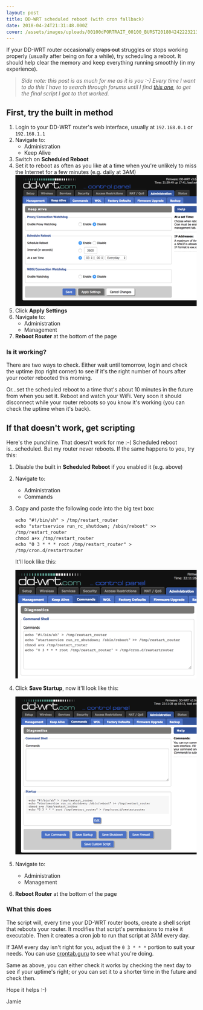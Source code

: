 ```yaml
---
layout: post
title: DD-WRT scheduled reboot (with cron fallback)
date: 2018-04-24T21:31:48.000Z
cover: /assets/images/uploads/00100dPORTRAIT_00100_BURST20180424222321310_COVER.jpg
---
```

If your DD-WRT router occasionally ~~craps out~~ struggles or stops working properly (usually after being on for a while), try scheduling a reboot. It should help clear the memory and keep everything running smoothly (in my experience).

> *Side note: this post is as much for me as it is you :-) Every time I want to do this I have to search through forums until I find [this one](https://www.dd-wrt.com/forum/viewtopic.php?t=301441&view=next&sid=565f217e9e26e6714000ab35e97b0418), to get the final script I got to that worked.*

## First, try the built in method

1. Login to your DD-WRT router's web interface, usually at `192.168.0.1` or `192.168.1.1`
2. Navigate to:
    - Administration
    - Keep Alive
3. Switch on **Scheduled Reboot**
4. Set it to reboot as often as you like at a time when you're unlikely to miss the Internet for a few minutes (e.g. daily at 3AM)
    ![Screen-Shot-2018-04-24-at-21.39.41](/assets/images/uploads/Screen-Shot-2018-04-24-at-21.39.41.png)
5. Click **Apply Settings**
6. Navigate to:
    - Administration
    - Management
7. **Reboot Router** at the bottom of the page

### Is it working?

There are two ways to check. Either wait until tomorrow, login and check the uptime (top right corner) to see if it's the right number of hours after your rooter rebooted this morning.

Or...set the scheduled reboot to a time that's about 10 minutes in the future from when you set it. Reboot and watch your WiFi. Very soon it should disconnect while your router reboots so you know it's working (you can check the uptime when it's back).

## If that doesn't work, get scripting

Here's the punchline. That doesn't work for me :-( Scheduled reboot is...scheduled. But my router never reboots. If the same happens to you, try this:

1. Disable the built in **Scheduled Reboot** if you enabled it (e.g. above)
2. Navigate to:
    - Administration
    - Commands
3. Copy and paste the following code into the big text box:

    ```
    echo "#!/bin/sh" > /tmp/restart_router 
    echo "startservice run_rc_shutdown; /sbin/reboot" >> /tmp/restart_router 
    chmod a+x /tmp/restart_router 
    echo "0 3 * * * root /tmp/restart_router" > /tmp/cron.d/restartrouter
    ```
    
    It'll look like this:
    
    ![Screen-Shot-2018-04-24-at-22.11.18](/assets/images/uploads/Screen-Shot-2018-04-24-at-22.11.18.png)

4. Click **Save Startup**, now it'll look like this:

    ![Screen-Shot-2018-04-24-at-22.11.33](/assets/images/uploads/Screen-Shot-2018-04-24-at-22.11.33.png)
    
5. Navigate to:
    - Administration
    - Management
6. **Reboot Router** at the bottom of the page

### What this does

The script will, every time your DD-WRT router boots, create a shell script that reboots your router. It modifies that script's permissions to make it executable. Then it creates a cron job to run that script at 3AM every day.

If 3AM every day isn't right for you, adjust the `0 3 * * *` portion to suit your needs. You can use [crontab.guru](https://crontab.guru/#0_3_*_*_*) to see what you're doing.

Same as above, you can either check it works by checking the next day to see if your uptime's right; or you can set it to a shorter time in the future and check then.

Hope it helps :-)

Jamie